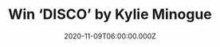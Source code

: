 ---
campaign-uuid: "c-02b11def-237b-4682-b0ce-0d793c4e7a45"
type: "Competition"
category: "Music"
date: "2020-11-09T06:00:00.000Z"
end-date: "2020-12-09T23:59:00.000Z"
disable-form: false
is_promoted: false
has_entry_page: true
title: "Win ‘DISCO’ by Kylie Minogue"
competition-description: "<p>'DISCO’ is Kylie Minogue new album. Her most consistent\
  \ and enjoyable album in a decade and her new record since Kylie’s 2018 album ‘\
  Golden’, which hit number 1 in both the UK and Australia. We have managed to get\
  \ our hands on one copy to give away to one lucky member.</p>\n<p>Are you her biggest\
  \ fan? Click below for a chance to win.</p>\n"
hero-header: "Win ‘DISCO’ by Kylie Minogue"
terms-confirmation: "N/A"
banner-img: "https://assets.expresslyapp.com/asset-a5ed793f-c4ae-46f7-9286-ea2008ecbe7c.jpg"
logo-left-href: "aaa.nme.com"
logo-left-image: "https://assets.expresslyapp.com/asset-855d0b2c-800b-46d7-aef3-4c483fbc1749.jpg"
logo-left-title: "NME AAA"
bg-image-hero: "https://assets.expresslyapp.com/asset-54445c48-f1d8-4f4c-967f-2e5b947f2ee5.jpg"
bg-image-first: "https://assets.expresslyapp.com/asset-0cc4872a-4a98-4939-82b5-f927b3abd79f.jpg"
section1-content: "<p>Calling all Kylie Minogue fans! We have managed to get our hands\
  \ on one copy of ‘DISCO’, Kylie’s brand new record and we want to give it away to\
  \ you. ‘DISCO’, which is her new record since Kylie’s 2018 album ‘Golden’, hit number\
  \ 1 in both the UK and Australia and is her most consistent and enjoyable album\
  \ to date.</p>\n<p>Want it? Click below for a chance to win.</p>\n"
entry-title: "Win ‘DISCO’ by Kylie Minogue"
entry-content: "<p>Enter the draw to win ‘DISCO’ by Kylie Minogue by completing the\
  \ form below before 23:59 on the 9th of December 2020.</p>\n"
has-winner: false
prize-description: "‘DISCO’ by Kylie Minogue"
special-conditions: "Multiple entries are allowed up to one every day.\r\n\r\nThis\
  \ competition is also available on: https://club.expressly.io/competitions/\r\n\
  disco-kylie-minogue-cd-giveaway"
country-restrictions:
- "GB"
---